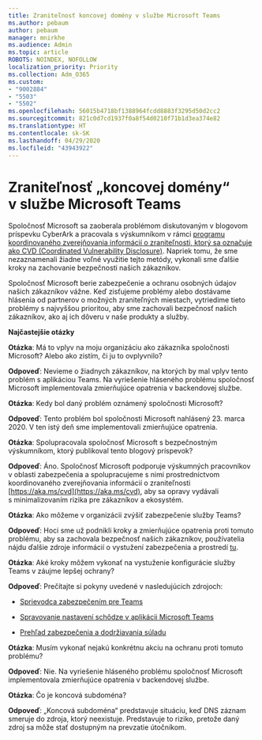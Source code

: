 ```yaml
---
title: Zraniteľnosť koncovej domény v službe Microsoft Teams
ms.author: pebaum
author: pebaum
manager: mnirkhe
ms.audience: Admin
ms.topic: article
ROBOTS: NOINDEX, NOFOLLOW
localization_priority: Priority
ms.collection: Adm_O365
ms.custom:
- "9002884"
- "5503"
- "5502"
ms.openlocfilehash: 56015b4718bf1388964fcdd8883f3295d50d2cc2
ms.sourcegitcommit: 821c0d7cd1937f0a8f54d0210f71b1d3ea374e82
ms.translationtype: HT
ms.contentlocale: sk-SK
ms.lasthandoff: 04/29/2020
ms.locfileid: "43943922"
---
```

# <a name="microsoft-teams-dangling-domain-vulnerability"></a>Zraniteľnosť „koncovej domény“ v službe Microsoft Teams

Spoločnosť Microsoft sa zaoberala problémom diskutovaným v blogovom príspevku CyberArk a pracovala s výskumníkom v rámci [programu koordinovaného zverejňovania informácií o zraniteľnosti, ktorý sa označuje ako CVD (Coordinated Vulnerability Disclosure)](https://aka.ms/cvd). Napriek tomu, že sme nezaznamenali žiadne voľné využitie tejto metódy, vykonali sme ďalšie kroky na zachovanie bezpečnosti našich zákazníkov.

Spoločnosť Microsoft berie zabezpečenie a ochranu osobných údajov našich zákazníkov vážne. Keď zisťujeme problémy alebo dostávame hlásenia od partnerov o možných zraniteľných miestach, vytriedime tieto problémy s najvyššou prioritou, aby sme zachovali bezpečnosť našich zákazníkov, ako aj ich dôveru v naše produkty a služby.

**Najčastejšie otázky**

**Otázka**: Má to vplyv na moju organizáciu ako zákazníka spoločnosti Microsoft? Alebo ako zistím, či ju to ovplyvnilo?

**Odpoveď**: Nevieme o žiadnych zákazníkov, na ktorých by mal vplyv tento problém s aplikáciou Teams. Na vyriešenie hláseného problému spoločnosť Microsoft implementovala zmierňujúce opatrenia v backendovej službe.

**Otázka**: Kedy bol daný problém oznámený spoločnosti Microsoft?

**Odpoveď**: Tento problém bol spoločnosti Microsoft nahlásený 23. marca 2020. V ten istý deň sme implementovali zmierňujúce opatrenia.

**Otázka**: Spolupracovala spoločnosť Microsoft s bezpečnostným výskumníkom, ktorý publikoval tento blogový príspevok?

**Odpoveď**: Áno. Spoločnosť Microsoft podporuje výskumných pracovníkov v oblasti zabezpečenia a spolupracujeme s nimi prostredníctvom koordinovaného zverejňovania informácií o zraniteľnosti [https://aka.ms/cvd](https://aka.ms/cvd), aby sa opravy vydávali s minimalizovaním rizika pre zákazníkov a ekosystém.  

**Otázka**: Ako môžeme v organizácii zvýšiť zabezpečenie služby Teams?  

**Odpoveď**: Hoci sme už podnikli kroky a zmierňujúce opatrenia proti tomuto problému, aby sa zachovala bezpečnosť našich zákazníkov, používatelia nájdu ďalšie zdroje informácií o vystužení zabezpečenia a prostredí [tu](https://www.microsoft.com/microsoft-365/blog/2020/04/06/it-professionals-privacy-security-microsoft-teams/).  

**Otázka**: Aké kroky môžem vykonať na vystuženie konfigurácie služby Teams v záujme lepšej ochrany?

**Odpoveď**: Prečítajte si pokyny uvedené v nasledujúcich zdrojoch: 

- [Sprievodca zabezpečením pre Teams](https://docs.microsoft.com/microsoftteams/teams-security-guide)

- [Spravovanie nastavení schôdze v aplikácii Microsoft Teams](https://docs.microsoft.com/microsoftteams/meeting-settings-in-teams)

- [Prehľad zabezpečenia a dodržiavania súladu](https://docs.microsoft.com/microsoftteams/security-compliance-overview)

**Otázka**: Musím vykonať nejakú konkrétnu akciu na ochranu proti tomuto problému?

**Odpoveď**: Nie. Na vyriešenie hláseného problému spoločnosť Microsoft implementovala zmierňujúce opatrenia v backendovej službe.

**Otázka**: Čo je koncová subdoména?

**Odpoveď**: „Koncová subdoména“ predstavuje situáciu, keď DNS záznam smeruje do zdroja, ktorý neexistuje.  Predstavuje to riziko, pretože daný zdroj sa môže stať dostupným na prevzatie útočníkom.
